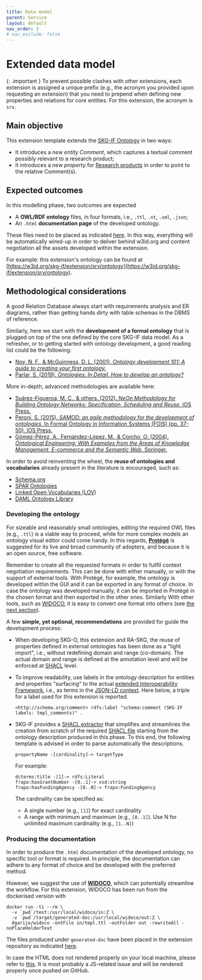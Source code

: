 ```yaml
---
title: Data model
parent: Service
layout: default
nav_order: 3
# nav_exclude: false
---
```


# Extended data model

{: .important }
To prevent possible clashes with other extensions, each extension is assigned a unique prefix (e.g., the acronym you provided upon requesting an extension) that you need to prepend when defining new properties and relations for core entities. For this extension, the acronym is `srv`.

## Main objective
This extension template extends the [SKG-IF Ontology](https://w3id.org/skg-if/ontology/) in two ways:
- It introduces a *new entity Comment*, which captures a textual comment possibly relevant to a research product;
- It introduces a *new property* for [Research products](../../interoperability-framework/docs/research-product) in order to point to the relative Comment(s).


## Expected outcomes
In this modelling phase, two outcomes are expected
- A **OWL/RDF ontology** files, in four formats, i.e., `.ttl`, `.nt`, `.xml`, `.json`;
- An `.html` **documentation page** of the developed ontology.

These files need to be placed as indicated [here](../structure). In this way, everything will be automatically wired-up in order to deliver behind w3id.org and content negotiation all the assets developed within the extension.

For example: this extension's ontology can be found at  [https://w3id.org/skg-if/extension/srv/ontology](https://w3id.org/skg-if/extension/srv/ontology).


## Methodological considerations
A good Relation Database always start with requirements analysis and ER diagrams, rather than getting hands dirty with table schemas in the DBMS of reference.

Similarly, here we start with the **development of a formal ontology** that is plugged on top of the one defined by the core SKG-IF data model. As a refresher, or to getting started with ontology development, a good reading list could be the following:
- [Noy, N. F., & McGuinness, D. L. (2001). *Ontology development 101: A guide to creating your first ontology.*](https://protege.stanford.edu/publications/ontology_development/ontology101.pdf)
- [Parlar, S. (2019). *Ontologies: In Detail. How to develop an ontology?*](https://medium.com/analytics-vidhya/ontologies-in-detail-2916f9226133)

More in-depth, advanced methodologies are available here:
- [Suárez-Figueroa, M. C., & others. (2012). *NeOn Methodology for Building Ontology Networks: Specification, Scheduling and Reuse*. IOS Press.](https://oa.upm.es/3879/2/MARIA_DEL-_CARMEN_SUAREZ_DE_FIGUEROA_BAONZA.pdf)
- [Peroni, S. (2015). *SAMOD: an agile methodology for the development of ontologies*. In Formal Ontology in Information Systems (FOIS) (pp. 37-50). IOS Press.](https://essepuntato.it/samod/)
- [Gómez-Pérez, A., Fernández-López, M., & Corcho, O. (2004). *Ontological Engineering: With Examples from the Areas of Knowledge Management, E-commerce and the Semantic Web*. Springer.](https://link.springer.com/book/10.1007/b97353)

In order to avoid reinventing the wheel, the **reuse of ontologies and vocabularies** already present in the literature is encouraged, such as:
- [Schema.org](https://schema.org)
- [SPAR Ontologies](http://www.sparontologies.net)
- [Linked Open Vocabularies (LOV)](https://lov.linkeddata.es/dataset/lov/)
- [DAML Ontology Library](https://www.daml.org/ontologies/)


### Developing the ontology
For sizeable and reasonably small ontologies, editing the required OWL files (e.g., `.ttl`) is a viable way to proceed, while for more complex models an ontology visual editor could come handy. 
In this regards, [**Protégé**](https://protege.stanford.edu) is suggested for its live and broad community of adopters, and because it is an open source, free software.

Remember to create all the requested formats in order to fullfil context negotiation requirements.
This can be done with either manually, or with the support of external tools. 
With Protégé, for example, the ontology is developed within the GUI and it can be exported in any format of choice.
In case the ontology was developed manually, it can be imported in Protégé in the chosen format and then exported in the other ones. 
Similarly With other tools, such as [WIDOCO](https://github.com/dgarijo/Widoco), it is easy to convert one format into others (see [the next section](#producing-the-documentation)).

A few **simple, yet optional, recommendations** are provided for guide the development process:
- When developing SKG-O, this extension and RA-SKG, the reuse of properties defined in external ontologies has been done as a "light import", i.e., without redefining domain and range (co-domain). The actual domain and range is defined at the annotation level and will be enforced at [SHACL](./shacl) level.
- To improve readability, use labels in the ontology description for entities and properties "surfacing" to the actual [extended Interoperability Framework](../extended-interoperability-framework/), i.e., as terms in the [JSON-LD context](../context/). Here below, a triple for a label used for this extension is reported.

    ```
    <http://schema.org/comment> rdfs:label "schema:comment (SKG-IF labels: tmpl_comments)" .
    ```

-  SKG-IF provides a [SHACL extractor](https://github.com/skg-if/shacl-extractor) that simplifies and streamlines the creation from scratch of the required [SHACL file](./shacl) starting from the ontology description produced in this phase. To this end, the following template is advised in order to parse automatically the descriptions.

    ```
    propertyName -[cardinality]-> targetType
    ```

    For example:

    ```
    dcterms:title -[1]-> rdfs:Literal
    frapo:hasGrantNumber -[0..1]-> xsd:string
    frapo:hasFundingAgency -[0..N]-> frapo:FundingAgency
    ```

    The cardinality can be specified as:
    - A single number (e.g., `[1]`) for exact cardinality
    - A range with minimum and maximum (e.g., `[0..1]`). Use N for unlimited maximum cardinality (e.g., `[1..N]`)

### Producing the documentation
In order to produce the `.html` documentation of the developed ontology, no specific tool or format is required. 
In principle, the documentation can adhere to any format of choice and be developed with the preferred method.

However, we suggest the use of [**WIDOCO**](https://github.com/dgarijo/Widoco), which can potentially streamline the workflow.
For this extension, WIDOCO has been run from the dockerised version with

```
docker run -ti --rm \
  -v `pwd`/test:/usr/local/widoco/in:Z \
  -v `pwd`/target/generated-doc:/usr/local/widoco/out:Z \
  dgarijo/widoco -ontFile in/tmpl.ttl -outFolder out -rewriteAll -noPlaceHolderText
```
The files produced under `generated-doc` have been placed in the extension repository as indicated [here](../structure).

In case the HTML does not rendered properly on your local machine, please refer to [this](https://github.com/dgarijo/Widoco?tab=readme-ov-file#browser-issues-why-cant-i-see-the-generated-documentation--visualization).
It is most probably a JS-related issue and will be rendered properly once pushed on GitHub.
